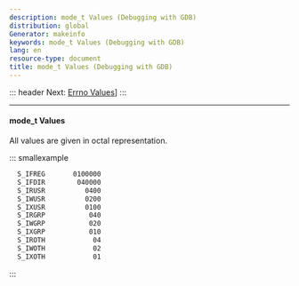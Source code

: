 ```yaml
---
description: mode_t Values (Debugging with GDB)
distribution: global
Generator: makeinfo
keywords: mode_t Values (Debugging with GDB)
lang: en
resource-type: document
title: mode_t Values (Debugging with GDB)
---
```

::: header
Next: [Errno Values](Errno-Values.html#Errno-Values)]
:::

---

#### mode_t Values

All values are given in octal representation.

::: smallexample

```bash
  S_IFREG       0100000
  S_IFDIR        040000
  S_IRUSR          0400
  S_IWUSR          0200
  S_IXUSR          0100
  S_IRGRP           040
  S_IWGRP           020
  S_IXGRP           010
  S_IROTH            04
  S_IWOTH            02
  S_IXOTH            01
```

:::
